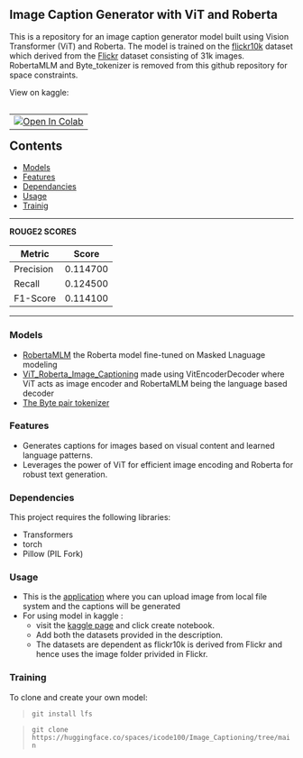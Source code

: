 ## Image Caption Generator with ViT and Roberta

This is a repository for an image caption generator model built using Vision Transformer (ViT) and Roberta. The model is trained on the [flickr10k](https://www.kaggle.com/datasets/icode100/flickr-10k) dataset which derived from the [Flickr](https://www.kaggle.com/datasets/hsankesara/flickr-image-dataset) dataset consisting of 31k images. RobertaMLM and Byte_tokenizer is removed from this github repository for space constraints. 

View on kaggle:
<table align="left">
  <td>
    <a href="https://www.kaggle.com/icode100/image-captioning" target="_parent"><img src="https://kaggle.com/static/images/open-in-kaggle.svg" alt="Open In Colab"/></a>
  </td>
</table>

## Contents
- [Models](#models)
- [Features](#features)
- [Dependancies](#dependencies)
- [Usage](#usage)
- [Trainig](#training)



---
**ROUGE2 SCORES**

| Metric | Score |
|---|---|
| Precision | 0.114700 |
| Recall | 0.124500 |
| F1-Score | 0.114100 |

---

### Models

* [RobertaMLM](https://www.kaggle.com/models/icode100/robertamlm) the Roberta model fine-tuned on Masked Lnaguage modeling
* [ViT_Roberta_Image_Captioning](https://www.kaggle.com/models/icode100/vit_roberta_image_captioning) made using VitEncoderDecoder where ViT acts as image encoder and RobertaMLM being the language based decoder
* [The Byte pair tokenizer](https://www.kaggle.com/models/icode100/byte_tokenizer) 

### Features

* Generates captions for images based on visual content and learned language patterns.
* Leverages the power of ViT for efficient image encoding and Roberta for robust text generation.

### Dependencies

This project requires the following libraries:

* Transformers
* torch
* Pillow (PIL Fork)


### Usage

* This is the [application](https://huggingface.co/spaces/icode100/Image_captioning) where you can upload image from local file system and the captions will be generated
* For using model in kaggle :
  * visit the [kaggle page](https://www.kaggle.com/models/icode100/vit_roberta_image_captioning) and click create notebook.
  * Add both the datasets provided in the description.
  * The datasets are dependent as flickr10k is derived from Flickr and hence uses the image folder privided in Flickr.
  

### Training

To clone and create your own model:
> `git install lfs`

> `git clone https://huggingface.co/spaces/icode100/Image_Captioning/tree/main`


